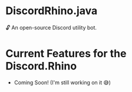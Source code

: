 # DiscordRhino.java
:unlock: An open-source Discord utility bot.

# Current Features for the Discord.Rhino

  - Coming Soon! (I'm still working on it :sweat_smile:)
